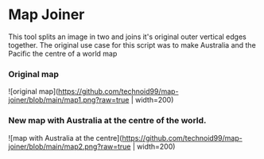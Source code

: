 # Map Joiner

This tool splits an image in two and joins it's original outer vertical edges together.
The original use case for this script was to make Australia and the Pacific the centre of a world map

### Original map

![original map](https://github.com/technoid99/map-joiner/blob/main/map1.png?raw=true | width=200)

### New map with Australia at the centre of the world.

![map with Australia at the centre](https://github.com/technoid99/map-joiner/blob/main/map2.png?raw=true | width=200)
